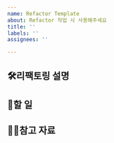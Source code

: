 ```yaml
---
name: Refactor Template
about: Refactor 작업 시 사용해주세요
title: ''
labels: ''
assignees: ''

---
```


## 🛠리팩토링 설명

## 📌할 일

## 👊🏻참고 자료
